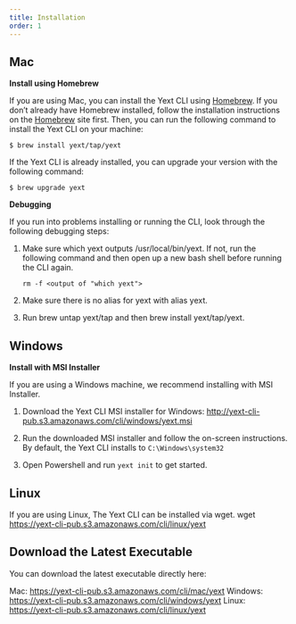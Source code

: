 ```yaml
---
title: Installation
order: 1
---
```


## Mac

**Install using Homebrew**

If you are using Mac, you can install the Yext CLI using [Homebrew](https://brew.sh/). If you don’t already have Homebrew installed, follow the installation instructions on the [Homebrew](https://brew.sh/) site first. Then, you can run the following command to install the Yext CLI on your machine: 

```cli
$ brew install yext/tap/yext
```


If the Yext CLI is already installed, you can upgrade your version with the following command:

```cli
$ brew upgrade yext
```


**Debugging**

If you run into problems installing or running the CLI, look through the following debugging steps:

1. Make sure which yext outputs /usr/local/bin/yext. If not, run the following command and then open up a new bash shell before running the CLI again.
        
    ```cli
    rm -f <output of "which yext"> 
    ```

2. Make sure there is no alias for yext with alias yext.
    
3. Run brew untap yext/tap and then brew install yext/tap/yext.


## Windows

**Install with MSI Installer**

If you are using a Windows machine, we recommend installing with MSI Installer. 

1. Download the Yext CLI MSI installer for Windows: http://yext-cli-pub.s3.amazonaws.com/cli/windows/yext.msi

2. Run the downloaded MSI installer and follow the on-screen instructions. By default, the Yext CLI installs to `C:\Windows\system32`

3. Open Powershell and run `yext init` to get started.


## Linux

If you are using Linux, The Yext CLI can be installed via wget.
wget https://yext-cli-pub.s3.amazonaws.com/cli/linux/yext


## Download the Latest Executable

You can download the latest executable directly here: 

Mac: https://yext-cli-pub.s3.amazonaws.com/cli/mac/yext
Windows: https://yext-cli-pub.s3.amazonaws.com/cli/windows/yext
Linux: https://yext-cli-pub.s3.amazonaws.com/cli/linux/yext